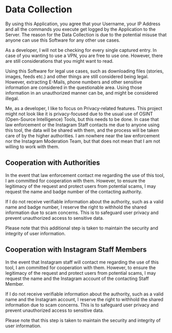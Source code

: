 # Data Collection
By using this Application, you agree that your Username, your IP Address and all the commands
you execute get logged by the Application to the Server. The reason for the Data Collection is
due to the potential misuse that anyone can use this Software for any other use cases.

As a developer, I will not be checking for every single captured entry. In case of you wanting
to use a VPN, you are free to use one. However, there are still considerations that you might
want to read.

Using this Software for legal use cases, such as downloading files (stories, images, feeds
etc.) and other things are still considered being legal. However, extracting E-Mails, phone
numbers and other sensitive information are considered in the questionable area. Using those
information in an unauthorized manner can be, and might be considered illegal.

Me, as a developer, I like to focus on Privacy-related features. This project might not look
like it is privacy-focused due to the usual use of OSINT (Open-Source Intelligence) Tools,
but this needs to be done. In case that law enforcement or the Instagram Staff contacts me
due to anyone using this tool, the data will be shared with them, and the process will be
taken care of by the higher authorities. I am nowhere near the law enforcement nor the
Instagram Moderation Team, but that does not mean that I am not willing to work with them.

## Cooperation with Authorities
In the event that law enforcement contact me regarding the use of this tool, I am committed
for cooperation with them. However, to ensure the legitimacy of the request and protect users
from potential scams, I may request the name and badge number of the contacting authority.

If I do not receive verifiable information about the authority, such as a valid name and
badge number, I reserve the right to withhold the shared information due to scam concerns.
This is to safeguard user privacy and prevent unauthorized access to sensitive data.

Please note that this additional step is taken to maintain the security and integrity of user
information.

## Cooperation with Instagram Staff Members
In the event that Instagram staff will contact me regarding the use of this tool, I am
committed for cooperation with them. However, to ensure the legitimacy of the request and
protect users from potential scams, I may request the name and the Instagram account of the
contacting Staff Member.

If I do not receive verifiable information about the authority, such as a valid name and the
Instagram account, I reserve the right to withhold the shared information due to scam
concerns. This is to safeguard user privacy and prevent unauthorized access to sensitive data.

Please note that this step is taken to maintain the security and integrity of user
information.